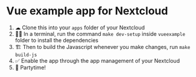# Vue example app for Nextcloud

1. ☁ Clone this into your `apps` folder of your Nextcloud
2. 👩‍💻 In a terminal, run the command `make dev-setup` inside `vueexample` folder to install the dependencies
3. 🏗 Then to build the Javascript whenever you make changes, run `make build-js`
4. ✅ Enable the app through the app management of your Nextcloud
5. 🎉 Partytime!
